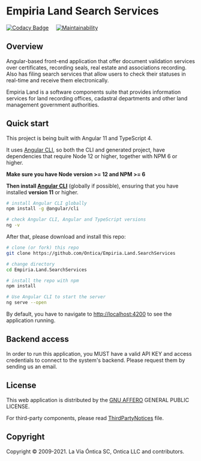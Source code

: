 # Empiria Land Search Services

[![Codacy Badge](https://app.codacy.com/project/badge/Grade/71c9478a022f41a6a44e0eeefacfda22)](https://www.codacy.com/gh/Ontica/Empiria.Land.SearchServices/dashboard?utm_source=github.com&amp;utm_medium=referral&amp;utm_content=Ontica/Empiria.Land.SearchServices&amp;utm_campaign=Badge_Grade) &nbsp; &nbsp; [![Maintainability](https://api.codeclimate.com/v1/badges/f077757386e4fa419e77/maintainability)](https://codeclimate.com/github/Ontica/Empiria.Land.SearchServices/maintainability)

## Overview

Angular-based front-end application that offer document validation services over certificates, recording seals, real estate and associations recording. Also has filing search services that allow users to check their statuses in real-time and receive them electronically.

Empiria Land is a software components suite that provides information services for land recording offices, cadastral departments and other land management government authorities.

## Quick start

This project is being built with Angular 11 and TypeScript 4.

It uses [Angular CLI](https://github.com/angular/angular-cli), so both the CLI and generated project, have dependencies that require Node 12 or higher, together with NPM 6 or higher.

**Make sure you have Node version >= 12 and NPM >= 6**

**Then install [Angular CLI](https://github.com/angular/angular-cli)** (globally if possible), ensuring that you have installed **version 11** or higher.

```bash
# install Angular CLI globally
npm install -g @angular/cli

# check Angular CLI, Angular and TypeScript versions
ng -v
```

After that, please download and install this repo:

```bash
# clone (or fork) this repo
git clone https://github.com/Ontica/Empiria.Land.SearchServices

# change directory
cd Empiria.Land.SearchServices

# install the repo with npm
npm install

# Use Angular CLI to start the server
ng serve --open
```

By default, you have to navigate to [http://localhost:4200](http://localhost:4200) to see the application running.

## Backend access

In order to run this application, you MUST have a valid API KEY and access credentials to connect to the system's backend. Please request them by sending us an email.

## License

This web application is distributed by the [GNU AFFERO](https://github.com/Ontica/Empiria.Land.SearchServices/blob/master/LICENSE.txt) GENERAL PUBLIC LICENSE.

For third-party components, please read [ThirdPartyNotices](https://github.com/Ontica/Empiria.Land.SearchServices/blob/master/ThirdPartyNotices.txt) file.

## Copyright

Copyright © 2009-2021. La Vía Óntica SC, Ontica LLC and contributors.
